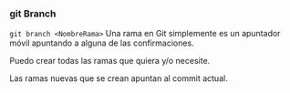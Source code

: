 ### git Branch
`git branch <NombreRama>`
Una rama en Git simplemente es un apuntador móvil apuntando a alguna de las confirmaciones.

Puedo crear todas las ramas que quiera y/o necesite.

Las ramas nuevas que se crean apuntan al commit actual.